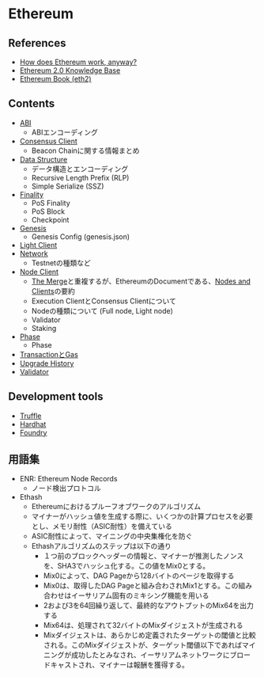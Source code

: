 # Ethereum

## References
- [How does Ethereum work, anyway?](https://www.preethikasireddy.com/post/how-does-ethereum-work-anyway)
- [Ethereum 2.0 Knowledge Base](https://kb.beaconcha.in/)
- [Ethereum Book (eth2)](https://eth2.incessant.ink/book/00__introduction/00__foreword.html)

## Contents
- [ABI](./abi.md)
  - ABIエンコーディング
- [Consensus Client](./consensus_client.md)
  - Beacon Chainに関する情報まとめ
- [Data Structure](./data_structure.md)
  - データ構造とエンコーディング
  - Recursive Length Prefix (RLP)
  - Simple Serialize (SSZ)
- [Finality](./finality.md)
  - PoS Finality
  - PoS Block
  - Checkpoint
- [Genesis](./genesis.md)
  - Genesis Config (genesis.json)
- [Light Client](./light-client.md)
- [Network](./network.md)
  - Testnetの種類など
- [Node Client](./node_client.md)
  - [The Merge](./the_merge.md)と重複するが、EthereumのDocumentである、[Nodes and Clients](https://ethereum.org/en/developers/docs/nodes-and-clients/)の要約
  - Execution ClientとConsensus Clientについて
  - Nodeの種類について (Full node, Light node)
  - Validator
  - Staking
- [Phase](./phase.md)
  - Phase
- [TransactionとGas](./transaction-gas.md)
- [Upgrade History](./upgrade_history.md)
- [Validator](./validator.md)

## Development tools
- [Truffle](https://trufflesuite.com/)
- [Hardhat](https://hardhat.org/)
- [Foundry](https://github.com/foundry-rs/foundry/)

## 用語集
- ENR: Ethereum Node Records 
  - ノード検出プロトコル
- Ethash
  - Ethereumにおけるプルーフオブワークのアルゴリズム 
  - マイナーがハッシュ値を生成する際に、いくつかの計算プロセスを必要とし、メモリ耐性（ASIC耐性）を備えている
  - ASIC耐性によって、マイニングの中央集権化を防ぐ
  - Ethashアルゴリズムのステップは以下の通り
    - １つ前のブロックヘッダーの情報と、マイナーが推測したノンスを、SHA3でハッシュ化する。この値をMix0とする。
    - Mix0によって、DAG Pageから128バイトのページを取得する
    - Mix0は、取得したDAG Pageと組み合わされMix1とする。この組み合わせはイーサリアム固有のミキシング機能を用いる
    - 2および3を64回繰り返して、最終的なアウトプットのMix64を出力する
    - Mix64は、処理されて32バイトのMixダイジェストが生成される
    - Mixダイジェストは、あらかじめ定義されたターゲットの閾値と比較される。このMixダイジェストが、ターゲット閾値以下であればマイニングが成功したとみなされ、イーサリアムネットワークにブロードキャストされ、マイナーは報酬を獲得する。
